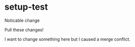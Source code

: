 # setup-test

Noticable change

Pull these changes! 

I want to change something here but I caused a merge conflict.